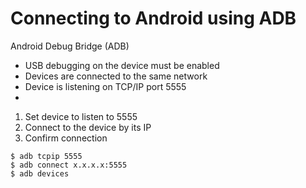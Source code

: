 # Connecting to Android using ADB

Android Debug Bridge \(ADB\)

* USB debugging on the device must be enabled
* Devices are connected to the same network
* Device is listening on TCP/IP port 5555
* 
1. Set device to listen to 5555
2. Connect to the device by its IP
3. Confirm connection

```text
$ adb tcpip 5555
$ adb connect x.x.x.x:5555
$ adb devices
```



